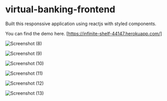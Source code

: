 # virtual-banking-frontend

Built this responssive application using reactjs with styled components.

You can find the demo here. [https://infinite-shelf-44147.herokuapp.com/]


![Screenshot (8)](https://user-images.githubusercontent.com/63807014/112964929-64df9c80-9166-11eb-9881-7d73fe7b0b0d.png)


![Screenshot (9)](https://user-images.githubusercontent.com/63807014/112964971-72952200-9166-11eb-901d-5fdfae6c7a27.png)


![Screenshot (10)](https://user-images.githubusercontent.com/63807014/112965003-7b85f380-9166-11eb-84f1-73440cf6e6a9.png)


![Screenshot (11)](https://user-images.githubusercontent.com/63807014/112964866-54c7bd00-9166-11eb-9f96-d8dbd4407430.png)


![Screenshot (12)](https://user-images.githubusercontent.com/63807014/112964895-5db88e80-9166-11eb-8ef8-5e5ba680584a.png)


![Screenshot (13)](https://user-images.githubusercontent.com/63807014/112964923-63ae6f80-9166-11eb-8fc1-87db8dbac4eb.png)


  

